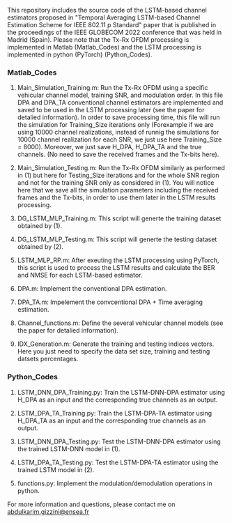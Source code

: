 
This repository includes the source code of the LSTM-based channel estimators proposed in "Temporal Averaging LSTM-based Channel Estimation Scheme for IEEE 802.11 p Standard" paper that is published in the proceedings of the IEEE GLOBECOM 2022 conference that was held in Madrid (Spain). Please note that the Tx-Rx OFDM processing is implemented in Matlab (Matlab_Codes) and the LSTM processing is implemented in python (PyTorch) (Python_Codes).


### Matlab_Codes
1. Main_Simulation_Training.m: Run the Tx-Rx OFDM using a specific vehicular channel model, training SNR, and modulation order. In this file DPA and DPA_TA conventional channel estimators are implemented and saved to be used in the LSTM processing later (see the paper for detalied information). In order to save processing time, this file will run the simulation for Training_Size iterations only (Forexample if we are using 10000 channel realizations, instead of runnig the simulations for 10000 channel realization for each SNR, we just use here Training_Size = 8000). Moreover, we just save H_DPA, H_DPA_TA and the true channels. (No need to save the received frames and the Tx-bits here).

2. Main_Simulation_Testing.m: Run the Tx-Rx OFDM similarly as performed in (1) but here for Testing_Size iterations and for the whole SNR region and not for the training SNR only as considered in (1). You will notice here that we save all the simulation parameters including the received frames and the Tx-bits, in order to use them later in the LSTM results processing.

3. DG_LSTM_MLP_Training.m: This script will generte the training dataset obtained by (1). 

4. DG_LSTM_MLP_Testing.m: This script will generte the testing dataset obtained by (2).

5. LSTM_MLP_RP.m: After exeuting the LSTM processing using PyTorch, this script is used to process the LSTM results and calculate the BER and NMSE for each LSTM-based estimator.

6. DPA.m: Implement the conventional DPA estimation.

7. DPA_TA.m: Impelement the convcentional DPA + Time averaging estimation.

8. Channel_functions.m: Define the several vehicular channel models (see the paper for detalied information).

9. IDX_Generation.m: Generate the training and testing indices vectors. Here you just need to specify the data set size, training and testing datsets percentages.

### Python_Codes 

1. LSTM_DNN_DPA_Training.py: Train the LSTM-DNN-DPA estimator using H_DPA as an input and the corresponding true channels as an output.

2. LSTM_DPA_TA_Training.py: Train the LSTM-DPA-TA estimator using H_DPA_TA as an input and the corresponding true channels as an output.

3. LSTM_DNN_DPA_Testing.py: Test the LSTM-DNN-DPA estimator using the trained LSTM-DNN model in (1).  

4. LSTM_DPA_TA_Testing.py: Test the LSTM-DPA-TA estimator using the trained LSTM model in (2).  

5. functions.py: Implement the modulation/demodulation operations in python. 

For more information and questions, please contact me on abdulkarim.gizzini@ensea.fr
